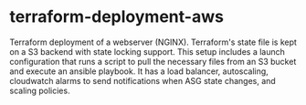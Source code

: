 # terraform-deployment-aws

Terraform deployment of a webserver (NGINX). Terraform's state file is kept on a S3 backend with state locking support.
This setup includes a launch configuration that runs a script to pull the necessary files from an S3 bucket and execute an ansible playbook. 
It has a load balancer, autoscaling, cloudwatch alarms to send notifications when ASG state changes, and scaling policies. 
